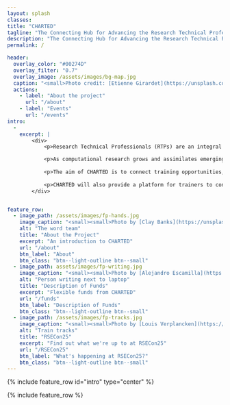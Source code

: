 ```yaml
---
layout: splash
classes: 
title: "CHARTED"
tagline: "The Connecting Hub for Advancing the Research Technical Professionals' Talent Enabling Digital Research Infrastructure"
description: "The Connecting Hub for Advancing the Research Technical Professionals' Talent Enabling Digital Research Infrastructure" 
permalink: /

header:
  overlay_color: "#00274D" 
  overlay_filter: "0.7"
  overlay_image: /assets/images/bg-map.jpg
  caption: "<small>Photo credit: [Etienne Girardet](https://unsplash.com/@etiennegirardet?utm_content=creditCopyText&utm_medium=referral&utm_source=unsplash) on [Unsplash](https://unsplash.com/photos/a-close-up-of-a-map-with-many-lines-0eFonneh6cI?utm_content=creditCopyText&utm_medium=referral&utm_source=unsplash)</small>"
  actions:
    - label: "About the project"
      url: "/about"
    - label: "Events"
      url: "/events"
intro: 
  -
    excerpt: |
        <div>
            <p>Research Technical Professionals (RTPs) are an integral part of the modern process of scientific discovery.</p>  

            <p>As computational research grows and assimilates emerging technologies, the need for skilled RTPs in diversifying areas is increasingly urgent but there are few established routes into RTP careers.</p>  
            
            <p>The aim of CHARTED is to connect training opportunities, skills, roles and people and to develop tools and frameworks to make the ecosystem for professional development easier to navigate.  It will create a HUB to support skills development, by engaging with employers to capture skills and describe roles, as well as with RTP communities and other initiatives.  This will make the process of discovery and development easier eg by navigating to self-directed learning pathways. </p>
            
            <p>CHARTED will also provide a platform for trainers to connect efforts for making HPC training content more FAIR (findable, accessible, interoperable and reusable), in the UK and internationally. There will be funding available to support the aims of the project (see Flexible Funding).</p>
        </div>


feature_row:
  - image_path: /assets/images/fp-hands.jpg
    image_caption: "<small><small>Photo by [Clay Banks](https://unsplash.com/@claybanks?utm_source=unsplash&utm_medium=referral&utm_content=creditCopyText) on [Unsplash](https://unsplash.com/photos/LjqARJaJotc?utm_source=unsplash&utm_medium=referral&utm_content=creditCopyText)</small></small>"
    alt: "The word team"
    title: "About the Project"
    excerpt: "An introduction to CHARTED"
    url: "/about"
    btn_label: "About"
    btn_class: "btn--light-outline btn--small"
  - image_path: assets/images/fp-writing.jpg
    image_caption: "<small><small>Photo by [Alejandro Escamilla](https://unsplash.com/@alejandroescamilla?utm_source=unsplash&utm_medium=referral&utm_content=creditCopyText) on [Unsplash](https://unsplash.com/photos/y83Je1OC6Wc?utm_source=unsplash&utm_medium=referral&utm_content=creditCopyText)</small></small>"
    alt: "Person writing next to laptop"
    title: "Description of Funds"
    excerpt: "Flexible funds from CHARTED"
    url: "/funds"
    btn_label: "Description of Funds"
    btn_class: "btn--light-outline btn--small"
  - image_path: /assets/images/fp-tracks.jpg
    image_caption: "<small><small>Photo by [Louis Verplancken](https://unsplash.com/@louisverplancken?utm_source=unsplash&utm_medium=referral&utm_content=creditCopyText) on [Unsplash](https://unsplash.com/photos/984OGWTyrhw?utm_source=unsplash&utm_medium=referral&utm_content=creditCopyText)</small></small>"
    alt: "Train tracks"
    title: "RSECon25"
    excerpt: "Find out what we're up to at RSECon25"
    url: "/RSECon25"
    btn_label: "What's happening at RSECon25?"
    btn_class: "btn--light-outline btn--small"
---
```


{% include feature_row id="intro" type="center" %}

{% include feature_row %}